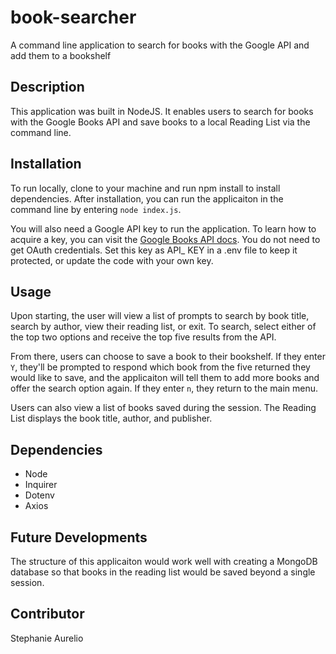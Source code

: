 # book-searcher
A command line application to search for books with the Google API and add them to a bookshelf

## Description
This application was built in NodeJS. It enables users to search for books with the Google Books API and save books to a local Reading List via the command line. 

## Installation
To run locally, clone to your machine and run npm install to install dependencies. After installation, you can run the applicaiton in the command line by entering `node index.js`. 

You will also need a Google API key to run the application. To learn how to acquire a key, you can visit the [Google Books API docs](https://cloud.google.com/docs/authentication/api-keys?visit_id=637235392987124539-3850891900&rd=1). You do not need to get OAuth credentials. Set this key as API_
KEY in a .env file to keep it protected, or update the code with your own key.

## Usage
Upon starting, the user will view a list of prompts to search by book title, search by author, view their reading list, or exit. To search, select either of the top two options and receive the top five results from the API. 

From there, users can choose to save a book to their bookshelf. If they enter `Y`, they'll be prompted to respond which book from the five returned they would like to save, and the applicaiton will tell them to add more books and offer the search option again. If they enter `n`, they return to the main menu. 

Users can also view a list of books saved during the session. The Reading List displays the book title, author, and publisher.

## Dependencies
- Node
- Inquirer
- Dotenv
- Axios

## Future Developments
The structure of this applicaiton would work well with creating a MongoDB database so that books in the reading list would be saved beyond a single session. 

## Contributor
Stephanie Aurelio

